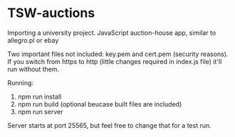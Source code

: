 # TSW-auctions
Importing a university project. JavaScript auction-house app, similar to allegro.pl or ebay

Two important files not included: key.pem and cert.pem (security reasons). If you switch from https to http (little changes required in index.js file) it'll run without them.

Running:
1. npm run install
2. npm run build (optional beucase built files are included)
3. npm run server

Server starts at port 25565, but feel free to change that for a test run.
